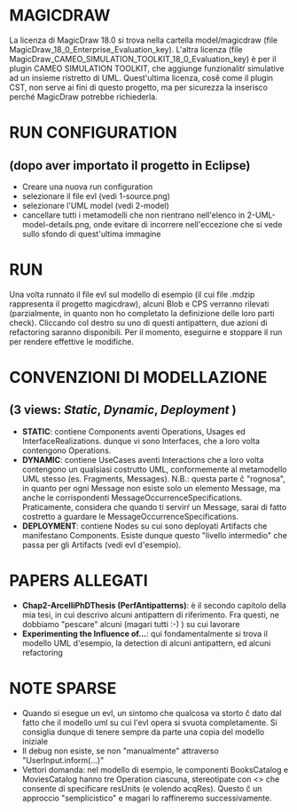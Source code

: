 # MAGICDRAW
La licenza di MagicDraw 18.0 si trova nella cartella model/magicdraw (file MagicDraw_18_0_Enterprise_Evaluation_key). L'altra licenza (file MagicDraw_CAMEO_SIMULATION_TOOLKIT_18_0_Evaluation_key) è per il plugin CAMEO SIMULATION TOOLKIT, che aggiunge funzionalitŕ simulative ad un insieme ristretto di UML. Quest'ultima licenza, cosě come il plugin CST, non serve ai fini di questo progetto, ma per sicurezza la inserisco perché MagicDraw potrebbe richiederla.

# RUN CONFIGURATION 
## (dopo aver importato il progetto in Eclipse)
- Creare una nuova run configuration
- selezionare il file evl (vedi 1-source.png)
- selezionare l'UML model (vedi 2-model)
- cancellare tutti i metamodelli che non rientrano nell'elenco in 2-UML-model-details.png, onde evitare di incorrere nell'eccezione che si vede sullo sfondo di quest'ultima immagine

# RUN
Una volta runnato il file evl sul modello di esempio (il cui file .mdzip rappresenta il progetto magicdraw), alcuni Blob e CPS verranno rilevati (parzialmente, in quanto non ho completato la definizione delle loro parti check). Cliccando col destro su uno di questi antipattern, due azioni di refactoring saranno disponibili. Per il momento, eseguirne e stoppare il run per rendere effettive le modifiche.

# CONVENZIONI DI MODELLAZIONE
## (3 views: _Static_, _Dynamic_, _Deployment_ )
- **STATIC**: contiene Components aventi Operations, Usages ed InterfaceRealizations. dunque vi sono Interfaces, che a loro volta contengono Operations.
- **DYNAMIC**: contiene UseCases aventi Interactions che a loro volta contengono un qualsiasi costrutto UML, conformemente al metamodello UML stesso (es. Fragments, Messages). N.B.: questa parte č "rognosa", in quanto per ogni Message non esiste solo un elemento Message, ma anche le corrispondenti MessageOccurrenceSpecifications. Praticamente, considera che quando ti servirŕ un Message, sarai di fatto costretto a guardare le MessageOccurrenceSpecifications. 
- **DEPLOYMENT**: contiene Nodes su cui sono deployati Artifacts che manifestano Components. Esiste dunque questo "livello intermedio" che passa per gli Artifacts (vedi evl d'esempio). 

# PAPERS ALLEGATI
- **Chap2-ArcelliPhDThesis (PerfAntipatterns)**: è il secondo capitolo della mia tesi, in cui descrivo alcuni antipattern di riferimento. Fra questi, ne dobbiamo "pescare" alcuni (magari tutti :-) ) su cui lavorare
- **Experimenting the Influence of...**: qui fondamentalmente si trova il modello UML d'esempio, la detection di alcuni antipattern, ed alcuni refactoring

# NOTE SPARSE
- Quando si esegue un evl, un sintomo che qualcosa va storto č dato dal fatto che il modello uml su cui l'evl opera si svuota completamente. Si consiglia dunque di tenere sempre da parte una copia del modello iniziale
- Il debug non esiste, se non "manualmente" attraverso "UserInput.inform(...)"
- Vettori domanda: nel modello di esempio, le componenti BooksCatalog e MoviesCatalog hanno tre Operation ciascuna, stereotipate con <<GaAcqStep>> che consente di specificare resUnits (e volendo acqRes). Questo č un approccio "semplicistico" e magari lo raffineremo successivamente.